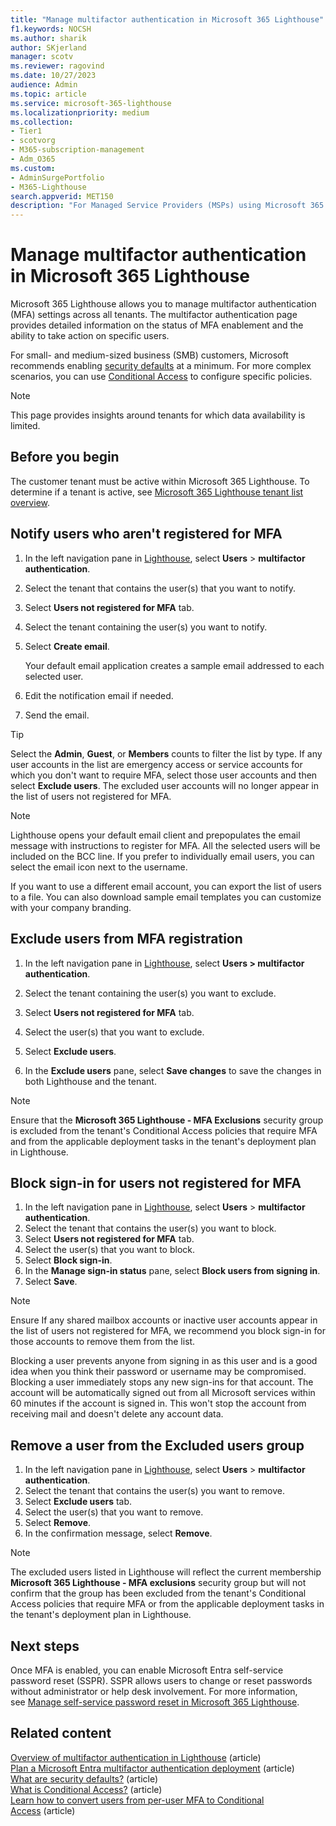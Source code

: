 ```yaml
---
title: "Manage multifactor authentication in Microsoft 365 Lighthouse"
f1.keywords: NOCSH
ms.author: sharik
author: SKjerland
manager: scotv
ms.reviewer: ragovind
ms.date: 10/27/2023
audience: Admin
ms.topic: article
ms.service: microsoft-365-lighthouse
ms.localizationpriority: medium
ms.collection:
- Tier1
- scotvorg
- M365-subscription-management
- Adm_O365
ms.custom:
- AdminSurgePortfolio
- M365-Lighthouse                         
search.appverid: MET150
description: "For Managed Service Providers (MSPs) using Microsoft 365 Lighthouse, learn how to manage multifactor authentication."
---
```


# Manage multifactor authentication in Microsoft 365 Lighthouse

Microsoft 365 Lighthouse allows you to manage multifactor authentication (MFA) settings across all tenants. The multifactor authentication page provides detailed information on the status of MFA enablement and the ability to take action on specific users.

For small- and medium-sized business (SMB) customers, Microsoft recommends enabling [security defaults](/azure/active-directory/fundamentals/concept-fundamentals-security-defaults) at a minimum. For more complex scenarios, you can use [Conditional Access](/azure/active-directory/conditional-access/overview) to configure specific policies.

> [!NOTE]
> This page provides insights around tenants for which data availability is limited.

## Before you begin

The customer tenant must be active within Microsoft 365 Lighthouse. To determine if a tenant is active, see [Microsoft 365 Lighthouse tenant list overview](m365-lighthouse-tenant-list-overview.md).

## Notify users who aren't registered for MFA

1. In the left navigation pane in <a href="https://go.microsoft.com/fwlink/p/?linkid=2168110" target="_blank">Lighthouse</a>, select **Users** > **multifactor authentication**.

2. Select the tenant that contains the user(s) that you want to notify.

3. Select **Users not registered for MFA** tab.

4. Select the tenant containing the user(s) you want to notify.

5. Select **Create email**.

    Your default email application creates a sample email addressed to each selected user.

6. Edit the notification email if needed.

7. Send the email.

> [!TIP]
> Select the **Admin**, **Guest**, or **Members** counts to filter the list by type. If any user accounts in the list are emergency access or service accounts for which you don't want to require MFA, select those user accounts and then select **Exclude users**. The excluded user accounts will no longer appear in the list of users not registered for MFA.

> [!NOTE]
> Lighthouse opens your default email client and prepopulates the email message with instructions to register for MFA. All the selected users will be included on the BCC line. If you prefer to individually email users, you can select the email icon next to the username.
>
> If you want to use a different email account, you can export the list of users to a file. You can also download sample email templates you can customize with your company branding.

## Exclude users from MFA registration

1. In the left navigation pane in <a href="https://go.microsoft.com/fwlink/p/?linkid=2168110" target="_blank">Lighthouse</a>, select **Users \> multifactor authentication**.

2. Select the tenant containing the user(s) you want to exclude.

3. Select **Users not registered for MFA** tab.

4. Select the user(s) that you want to exclude.

5. Select **Exclude users**.

6. In the **Exclude users** pane, select **Save changes** to save the changes in both Lighthouse and the tenant.

> [!NOTE]
> Ensure that the **Microsoft 365 Lighthouse - MFA Exclusions** security group is excluded from the tenant's Conditional Access policies that require MFA and from the applicable deployment tasks in the tenant's deployment plan in Lighthouse.

## Block sign-in for users not registered for MFA

1. In the left navigation pane in <a href="https://go.microsoft.com/fwlink/p/?linkid=2168110" target="_blank">Lighthouse</a>, select **Users** > **multifactor authentication**.
2. Select the tenant that contains the user(s) you want to block.
3. Select **Users not registered for MFA** tab.
4. Select the user(s) that you want to block.
5. Select **Block sign-in**.
6. In the **Manage sign-in status** pane, select **Block users from signing in**.
7. Select **Save**.

> [!NOTE]
> Ensure If any shared mailbox accounts or inactive user accounts appear in the list of users not registered for MFA, we recommend you block sign-in for those accounts to remove them from the list.

Blocking a user prevents anyone from signing in as this user and is a good idea when you think their password or username may be compromised. Blocking a user immediately stops any new sign-ins for that account. The account will be automatically signed out from all Microsoft services within 60 minutes if the account is signed in. This won't stop the account from receiving mail and doesn't delete any account data.

## Remove a user from the Excluded users group

1. In the left navigation pane in <a href="https://go.microsoft.com/fwlink/p/?linkid=2168110" target="_blank">Lighthouse</a>, select **Users** > **multifactor authentication**.
2. Select the tenant that contains the user(s) you want to remove.
3. Select **Exclude users** tab.
4. Select the user(s) that you want to remove.
5. Select **Remove**.
6. In the confirmation message, select **Remove**.

> [!NOTE]
> The excluded users listed in Lighthouse will reflect the current membership **Microsoft 365 Lighthouse - MFA exclusions** security group but will not confirm that the group has been excluded from the tenant's Conditional Access policies that require MFA or from the applicable deployment tasks in the tenant's deployment plan in Lighthouse.

## Next steps

Once MFA is enabled, you can enable Microsoft Entra self-service password reset (SSPR). SSPR allows users to change or reset passwords without administrator or help desk involvement. For more information, see [Manage self-service password reset in Microsoft 365 Lighthouse](m365-lighthouse-manage-sspr.md).

## Related content

[Overview of multifactor authentication in Lighthouse](m365-lighthouse-mfa-overview.md) (article)\
[Plan a Microsoft Entra multifactor authentication deployment](/azure/active-directory/authentication/howto-mfa-getstarted) (article)\
[What are security defaults?](/azure/active-directory/fundamentals/concept-fundamentals-security-defaults) (article)\
[What is Conditional Access?](/azure/active-directory/conditional-access/overview) (article)\
[Learn how to convert users from per-user MFA to Conditional Access](/azure/active-directory/authentication/howto-mfa-getstarted#convert-users-from-per-user-mfa-to-conditional-access-based-mfa) (article)

